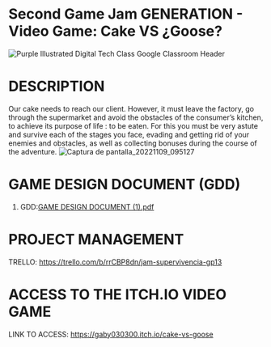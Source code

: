 # Second Game Jam GENERATION - Video Game: Cake VS ¿Goose?
![Purple Illustrated Digital Tech Class Google Classroom Header](https://user-images.githubusercontent.com/44000056/200993355-6bba112b-07e6-4cf8-b551-0d4f5e9aab16.png)

# DESCRIPTION
Our cake needs to reach our client. However, it must leave the factory, go through the supermarket and avoid the obstacles of the consumer’s kitchen, to achieve its purpose of life : to be eaten. For this you must be very astute and survive each of the stages you face, evading and getting rid of your enemies and obstacles, as well as collecting bonuses during the course of the adventure. 
![Captura de pantalla_20221109_095127](https://user-images.githubusercontent.com/44000056/200992974-687c8c95-988e-4105-83d3-4c2c5e98586e.png)

# GAME DESIGN DOCUMENT (GDD)
1. GDD:[GAME DESIGN DOCUMENT (1).pdf](https://github.com/Gaby030300/Second-Game-Jam/files/9998231/GAME.DESIGN.DOCUMENT.1.pdf)

# PROJECT MANAGEMENT
TRELLO: https://trello.com/b/rrCBP8dn/jam-supervivencia-gp13

# ACCESS TO THE ITCH.IO VIDEO GAME
LINK TO ACCESS: https://gaby030300.itch.io/cake-vs-goose
